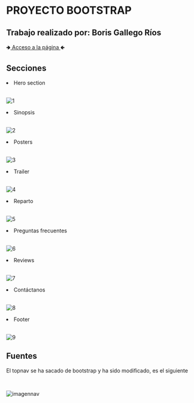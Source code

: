 <h1>PROYECTO BOOTSTRAP</h1>
<h2>Trabajo realizado por: Boris Gallego Ríos</h2>
🢂<a href="https://boris027.github.io/ProyectoLibreBootstrap/Index.html">  Acceso a la página  </a>🢀

<h2>Secciones</h2>



  <li>Hero section</li><br>
  
  ![1](https://github.com/Boris027/ProyectoLibreBootstrap/assets/145535733/e46b0839-53d3-4698-bd07-b79a58413bbb)
  
  <li>Sinopsis</li><br>
  
  ![2](https://github.com/Boris027/ProyectoLibreBootstrap/assets/145535733/310ad433-1370-44dc-8836-a1b186d88f44)
  
  <li>Posters</li><br>
  
  ![3](https://github.com/Boris027/ProyectoLibreBootstrap/assets/145535733/ab5603a9-674c-42a6-9752-eb1b38b23d75)
  
  <li>Trailer</li><br>
  
  ![4](https://github.com/Boris027/ProyectoLibreBootstrap/assets/145535733/36b4dc2e-f2f3-4021-aab5-75c0bcd08aa1)
  
  <li>Reparto</li><br>
  
  ![5](https://github.com/Boris027/ProyectoLibreBootstrap/assets/145535733/612a421d-bc31-42ba-b218-67b6f26e23f2)
  
  <li>Preguntas frecuentes</li><br>
  
  ![6](https://github.com/Boris027/ProyectoLibreBootstrap/assets/145535733/61634b35-236c-4209-beb6-fb39523b2bdb)
  
  <li>Reviews</li><br>
  
  ![7](https://github.com/Boris027/ProyectoLibreBootstrap/assets/145535733/5cf8b28a-04a8-40c4-aaf0-f7068c475636)
  
  <li>Contáctanos</li><br>
  
  ![8](https://github.com/Boris027/ProyectoLibreBootstrap/assets/145535733/ebdd8bbd-fe25-4f2d-800b-b2e2dd003ec0)
  
  <li>Footer</li><br>
  
  ![9](https://github.com/Boris027/ProyectoLibreBootstrap/assets/145535733/7b7b1211-57cd-4321-bef4-e6c5fcbe5f9a)

<h2>Fuentes</h2>
<p>El topnav se ha sacado de bootstrap y ha sido modificado, es el siguiente</p><br>

![imagennav](https://github.com/Boris027/ProyectoLibreBootstrap/assets/145535733/39d3dc8d-c2fd-4d08-a3b9-3f187c36384e)
